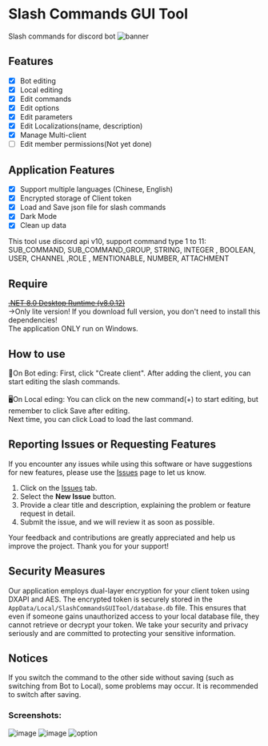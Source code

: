 # Slash Commands GUI Tool
Slash commands for discord bot
![banner](https://github.com/user-attachments/assets/787e5e92-d523-42e1-aadf-f9bca00f8de2)


## Features
- [x] Bot editing
- [x] Local editing
- [x] Edit commands
- [x] Edit options
- [x] Edit parameters
- [x] Edit Localizations(name, description)
- [x] Manage Multi-client
- [ ] Edit member permissions(Not yet done)

## Application Features
- [x] Support multiple languages (Chinese, English)
- [x] Encrypted storage of Client token
- [x] Load and Save json file for slash commands
- [x] Dark Mode
- [x] Clean up data

This tool use discord api v10, support command type 1 to 11:
SUB_COMMAND, SUB_COMMAND_GROUP, STRING, INTEGER , BOOLEAN, USER, CHANNEL ,ROLE , MENTIONABLE, NUMBER, ATTACHMENT

## Require
~~[.NET 8.0 Desktop Runtime (v8.0.12)](https://dotnet.microsoft.com/zh-tw/download/dotnet/thank-you/runtime-desktop-8.0.12-windows-x64-installer?cid=getdotnetcore)~~ <br> 
→Only lite version! If you download full version, you don't need to install this dependencies!  
The application ONLY run on Windows.  

## How to use
🤖On Bot eding:  First, click "Create client". After adding the client, you can start editing the slash commands.<br>
<br>
🖥️On Local eding: You can click on the new command(+) to start editing, but remember to click Save after editing.<br>
                Next time, you can click Load to load the last command.

## Reporting Issues or Requesting Features
If you encounter any issues while using this software or have suggestions for new features, please use the [Issues](https://github.com/CreeperJIMM/slash-commands-gui-tool/issues) page to let us know.

1. Click on the [Issues](https://github.com/your-repo-owner/your-repo-name/issues) tab.
2. Select the **New Issue** button.
3. Provide a clear title and description, explaining the problem or feature request in detail.
4. Submit the issue, and we will review it as soon as possible.

Your feedback and contributions are greatly appreciated and help us improve the project. Thank you for your support!

## Security Measures

Our application employs dual-layer encryption for your client token using DXAPI and AES. The encrypted token is securely stored in the `AppData/Local/SlashCommandsGUITool/database.db` file. This ensures that even if someone gains unauthorized access to your local database file, they cannot retrieve or decrypt your token. 
We take your security and privacy seriously and are committed to protecting your sensitive information.

## Notices
If you switch the command to the other side without saving (such as switching from Bot to Local), some problems may occur. It is recommended to switch after saving.

### Screenshots:

![image](https://github.com/user-attachments/assets/5cd45e9b-8e35-4981-ac8d-3854666b9406)
![image](https://github.com/user-attachments/assets/141d8da7-60c0-4b83-b84d-acf30c4a8ee1)
![option](https://github.com/user-attachments/assets/7c48214d-d5f7-4fe0-8946-3b836fae03ce)
